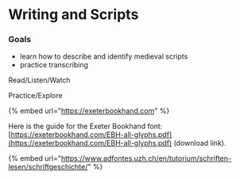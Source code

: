 # Writing and Scripts

### Goals

* learn how to describe and identify medieval scripts
* practice transcribing &#x20;

Read/Listen/Watch



Practice/Explore

{% embed url="https://exeterbookhand.com" %}

Here is the guide for the Exeter Bookhand font: [https://exeterbookhand.com/EBH-all-glyphs.pdf](https://exeterbookhand.com/EBH-all-glyphs.pdf) (download link).&#x20;



{% embed url="https://www.adfontes.uzh.ch/en/tutorium/schriften-lesen/schriftgeschichte/" %}
